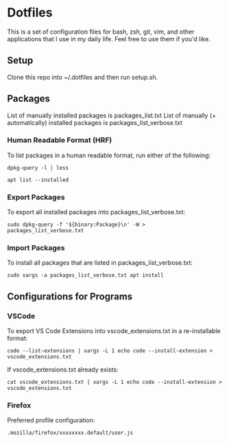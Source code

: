 # Dotfiles
This is a set of configuration files for bash, zsh, git, vim, and other applications that I use in my daily life. Feel free to use them if you'd like.

## Setup
Clone this repo into ~/.dotfiles and then run setup.sh.

## Packages
List of manually installed packages is packages_list.txt
List of manually (+ automatically) installed packages is packages_list_verbose.txt

### Human Readable Format (HRF)
To list packages in a human readable format, run either of the following:

```dpkg-query -l | less```

```apt list --installed```

### Export Packages
To export all installed packages into packages_list_verbose.txt:

```sudo dpkg-query -f '${binary:Package}\n' -W > packages_list_verbose.txt```

### Import Packages
To install all packages that are listed in packages_list_verbose.txt:

```sudo xargs -a packages_list_verbose.txt apt install```

## Configurations for Programs
### VSCode
To export VS Code Extensions into vscode_extensions.txt in a re-installable format:

```code --list-extensions | xargs -L 1 echo code --install-extension > vscode_extensions.txt```

If vscode_extensions.txt already exists:

```cat vscode_extensions.txt | xargs -L 1 echo code --install-extension > vscode_extensions.txt```

### Firefox
Preferred profile configuration:

```.mozilla/firefox/xxxxxxxx.default/user.js```
